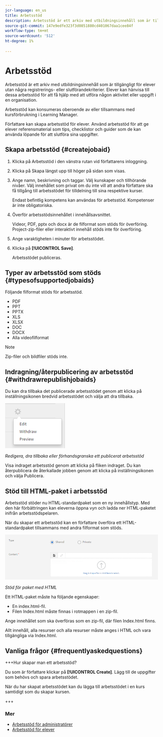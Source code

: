 ```yaml
---
jcr-language: en_us
title: Arbetsstöd
description: Arbetsstöd är ett arkiv med utbildningsinnehåll som är tillgängligt för elever utan några registrerings- eller slutförandekriterier. Elever kan hänvisa till dessa arbetsstöd för att få hjälp med att utföra någon aktivitet eller uppgift i en organisation.
source-git-commit: 147e9edfe323f3d0851880cd401067daa1cee84f
workflow-type: tm+mt
source-wordcount: '512'
ht-degree: 1%

---
```




# Arbetsstöd

Arbetsstöd är ett arkiv med utbildningsinnehåll som är tillgängligt för elever utan några registrerings- eller slutförandekriterier. Elever kan hänvisa till dessa arbetsstöd för att få hjälp med att utföra någon aktivitet eller uppgift i en organisation.

Arbetsstöd kan konsumeras oberoende av eller tillsammans med kursförbrukning i Learning Manager.

Författare kan skapa arbetsstöd för elever. Använd arbetsstöd för att ge elever referensmaterial som tips, checklistor och guider som de kan använda löpande för att slutföra sina uppgifter.

## Skapa arbetsstöd {#createjobaid}

1. Klicka på Arbetsstöd i den vänstra rutan vid författarens inloggning.
1. Klicka på Skapa längst upp till höger på sidan som visas.
1. Ange namn, beskrivning och taggar. Välj kunskaper och tillhörande nivåer. Välj innehållet som privat om du inte vill att andra författare ska få tillgång till arbetsstödet för tilldelning till sina respektive kurser.

   Endast befintlig kompetens kan användas för arbetsstöd. Kompetenser är inte obligatoriska.

1. Överför arbetsstödsinnehållet i innehållsavsnittet.

   Videor, PDF, pptx och docx är de filformat som stöds för överföring. Project-zip-filer eller interaktivt innehåll stöds inte för överföring.

1. Ange varaktigheten i minuter för arbetsstödet.
1. Klicka på **[!UICONTROL Save]**.

   Arbetsstödet publiceras.

## Typer av arbetsstöd som stöds {#typesofsupportedjobaids}

Följande filformat stöds för arbetsstöd.

* PDF
* PPT
* PPTX
* XLS
* XLSX
* DOC
* DOCX
* Alla videofilformat

>[!NOTE]
>
>Zip-filer och bildfiler stöds inte.

## Indragning/återpublicering av arbetsstöd {#withdrawrepublishjobaids}

Du kan dra tillbaka det publicerade arbetsstödet genom att klicka på inställningsikonen bredvid arbetsstödet och välja att dra tillbaka.

![](assets/job-aid-withdraw.png)

*Redigera, dra tillbaka eller förhandsgranska ett publicerat arbetsstöd*

Visa indraget arbetsstöd genom att klicka på fliken indraget. Du kan återpublicera de återkallade jobben genom att klicka på inställningsikonen och välja Publicera.

## Stöd till HTML-paket i arbetsstöd

Arbetsstöd stöder nu HTML-standardpaket som en ny innehållstyp. Med den här förbättringen kan eleverna öppna vyn och ladda ner HTML-paketet inifrån arbetsstödspelaren.

När du skapar ett arbetsstöd kan en författare överföra ett HTML-standardpaket tillsammans med andra filformat som stöds.

![](assets/html-job-aid.png)

*Stöd för paket med HTML*

Ett HTML-paket måste ha följande egenskaper:

* En index.html-fil.
* Filen Index.html måste finnas i rotmappen i en zip-fil.

Ange innehållet som ska överföras som en zip-fil, där filen Index.html finns.

Allt innehåll, alla resurser och alla resurser måste anges i HTML och vara tillgängliga via Index.html.

## Vanliga frågor {#frequentlyaskedquestions}

+++Hur skapar man ett arbetsstöd?

Du som är författare klickar på **[!UICONTROL Create]**. Lägg till de uppgifter som behövs och spara arbetsstödet.

När du har skapat arbetsstödet kan du lägga till arbetsstödet i en kurs samtidigt som du skapar kursen.

+++

### Mer

* [Arbetsstöd för administratörer](../../administrators/feature-summary/job-aids.md)
* [Arbetsstöd för elever](../../learners/feature-summary/job-aids.md)
